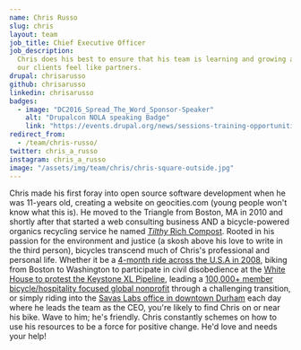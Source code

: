 ```yaml
---
name: Chris Russo
slug: chris
layout: team
job_title: Chief Executive Officer
job_description:
  Chris does his best to ensure that his team is learning and growing and that
  our clients feel like partners.
drupal: chrisarusso
github: chrisarusso
linkedin: chrisarusso
badges:
  - image: "DC2016_Spread_The_Word_Sponsor-Speaker"
    alt: "Drupalcon NOLA speaking Badge"
    link: "https://events.drupal.org/news/sessions-training-opportunities-announced-drupalcon-new-orleans"
redirect_from:
  - /team/chris-russo/
twitter: chris_a_russo
instagram: chris_a_russo
image: "/assets/img/team/chris/chris-square-outside.jpg"
---
```


Chris made his first foray into open source software development when he was 11-years old, creating a website on geocities.com (young people won't know what this is). He moved to the Triangle from Boston, MA in 2010 and shortly after that started a web consulting business AND a bicycle-powered organics recycling service he named [_Tilthy_ Rich Compost](https://tilthyrichcompost.com/). Rooted in his passion for the environment and justice (a skosh above his love to write in the third person), bicycles transcend much of Chris's professional and personal life. Whether it be a [4-month ride across the U.S.A in 2008](https://chrisarusso.github.io/2008-trans-am/), biking from Boston to Washington to participate in civil disobedience at the [White House to protest the Keystone XL Pipeline](https://www.facebook.com/chris.andrews.russo/posts/10105607797760221), leading a [100,000+ member bicycle/hospitality focused global nonprofit](https://www.warmshowers.org/) through a challenging transition, or simply riding into the [Savas Labs office in downtown Durham](https://savaslabs.com/durham/) each day where he leads the team as the CEO, you're likely to find Chris on or near his bike. Wave to him; he's friendly. Chris constantly schemes on how to use his resources to be a force for positive change. He'd love and needs your help!
